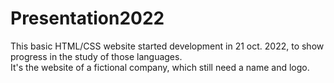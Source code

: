 # Presentation2022
This basic HTML/CSS website started development in 21 oct. 2022, to show progress in the study of those languages.<br>
It's the website of a fictional company, which still need a name and logo.
